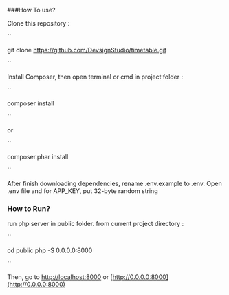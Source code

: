 ###How To use?

Clone this repository :

``

git clone https://github.com/DevsignStudio/timetable.git

``

Install Composer, then open terminal or cmd in project folder :

``

composer install

``

or

``

composer.phar install

``

After finish downloading dependencies, rename .env.example to .env. Open .env file and for APP_KEY, put 32-byte random string

### How to Run?

run php server in public folder. from current project directory :

``

cd public
php -S 0.0.0.0:8000

``

Then, go to [http://localhost:8000](http://localhost:8000) or [http://0.0.0.0:8000](http://0.0.0.0:8000)
